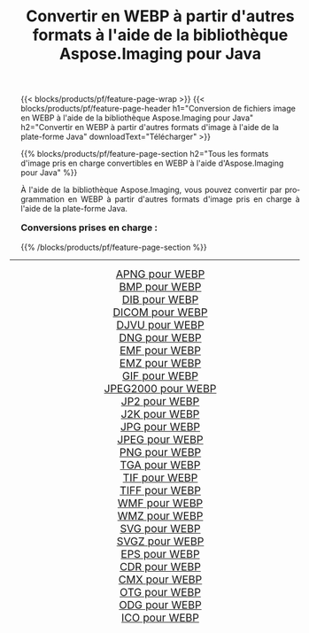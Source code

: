 ﻿---
title: Convertir en WEBP à partir d'autres formats à l'aide de la bibliothèque Aspose.Imaging pour Java 
weight: 3920
url: /fr/java/conversion/to/webp/ 
lang: fr
langdirlevel: 2
locales: zh-hans,ja,it,ru,de,es,fr,nl,id,lt,pl,pt,vi,tr,ko,zh-hant,ar,hi,th,sv,cs,uk,he
description: En utilisant Aspose.Imaging, vous pouvez convertir en WEBP à partir d'autres formats en utilisant Java
---

{{< blocks/products/pf/feature-page-wrap >}}
{{< blocks/products/pf/feature-page-header h1="Conversion de fichiers image en WEBP à l'aide de la bibliothèque Aspose.Imaging pour Java" h2="Convertir en WEBP à partir d'autres formats d'image à l'aide de la plate-forme Java" downloadText="Télécharger" >}}


{{% blocks/products/pf/feature-page-section  h2="Tous les formats d'image pris en charge convertibles en WEBP à l'aide d'Aspose.Imaging pour Java" %}}
<p align=justify>À l'aide de la bibliothèque Aspose.Imaging, vous pouvez convertir par programmation en WEBP à partir d'autres formats d'image pris en charge à l'aide de la plate-forme Java.</p>
<h3 style="margin-top:16px;">
Conversions prises en charge :
</h3>
{{% /blocks/products/pf/feature-page-section %}}
<div class="container-fluid productfamilypage bg-gray">
    <div class="convertypes bg-gray agp-content section">
        <div class="container">
		<hr style="margin-left:-20px;"/>
		<div class="row other-converters" style="gap: 10px;font-size: 19px;text-align:center;">
		    <div class='col-md-3 other-converter remove-lp remove-rp'><a href="/imaging/fr/java/conversion/apng-to-webp/" style="padding:15px;">APNG pour WEBP</a></div>
<div class='col-md-3 other-converter remove-lp remove-rp'><a href="/imaging/fr/java/conversion/bmp-to-webp/" style="padding:15px;">BMP pour WEBP</a></div>
<div class='col-md-3 other-converter remove-lp remove-rp'><a href="/imaging/fr/java/conversion/dib-to-webp/" style="padding:15px;">DIB pour WEBP</a></div>
<div class='col-md-3 other-converter remove-lp remove-rp'><a href="/imaging/fr/java/conversion/dicom-to-webp/" style="padding:15px;">DICOM pour WEBP</a></div>
<div class='col-md-3 other-converter remove-lp remove-rp'><a href="/imaging/fr/java/conversion/djvu-to-webp/" style="padding:15px;">DJVU pour WEBP</a></div>
<div class='col-md-3 other-converter remove-lp remove-rp'><a href="/imaging/fr/java/conversion/dng-to-webp/" style="padding:15px;">DNG pour WEBP</a></div>
<div class='col-md-3 other-converter remove-lp remove-rp'><a href="/imaging/fr/java/conversion/emf-to-webp/" style="padding:15px;">EMF pour WEBP</a></div>
<div class='col-md-3 other-converter remove-lp remove-rp'><a href="/imaging/fr/java/conversion/emz-to-webp/" style="padding:15px;">EMZ pour WEBP</a></div>
<div class='col-md-3 other-converter remove-lp remove-rp'><a href="/imaging/fr/java/conversion/gif-to-webp/" style="padding:15px;">GIF pour WEBP</a></div>
<div class='col-md-3 other-converter remove-lp remove-rp'><a href="/imaging/fr/java/conversion/jpeg2000-to-webp/" style="padding:15px;">JPEG2000 pour WEBP</a></div>
<div class='col-md-3 other-converter remove-lp remove-rp'><a href="/imaging/fr/java/conversion/jp2-to-webp/" style="padding:15px;">JP2 pour WEBP</a></div>
<div class='col-md-3 other-converter remove-lp remove-rp'><a href="/imaging/fr/java/conversion/j2k-to-webp/" style="padding:15px;">J2K pour WEBP</a></div>
<div class='col-md-3 other-converter remove-lp remove-rp'><a href="/imaging/fr/java/conversion/jpg-to-webp/" style="padding:15px;">JPG pour WEBP</a></div>
<div class='col-md-3 other-converter remove-lp remove-rp'><a href="/imaging/fr/java/conversion/jpeg-to-webp/" style="padding:15px;">JPEG pour WEBP</a></div>
<div class='col-md-3 other-converter remove-lp remove-rp'><a href="/imaging/fr/java/conversion/png-to-webp/" style="padding:15px;">PNG pour WEBP</a></div>
<div class='col-md-3 other-converter remove-lp remove-rp'><a href="/imaging/fr/java/conversion/tga-to-webp/" style="padding:15px;">TGA pour WEBP</a></div>
<div class='col-md-3 other-converter remove-lp remove-rp'><a href="/imaging/fr/java/conversion/tif-to-webp/" style="padding:15px;">TIF pour WEBP</a></div>
<div class='col-md-3 other-converter remove-lp remove-rp'><a href="/imaging/fr/java/conversion/tiff-to-webp/" style="padding:15px;">TIFF pour WEBP</a></div>
<div class='col-md-3 other-converter remove-lp remove-rp'><a href="/imaging/fr/java/conversion/wmf-to-webp/" style="padding:15px;">WMF pour WEBP</a></div>
<div class='col-md-3 other-converter remove-lp remove-rp'><a href="/imaging/fr/java/conversion/wmz-to-webp/" style="padding:15px;">WMZ pour WEBP</a></div>
<div class='col-md-3 other-converter remove-lp remove-rp'><a href="/imaging/fr/java/conversion/svg-to-webp/" style="padding:15px;">SVG pour WEBP</a></div>
<div class='col-md-3 other-converter remove-lp remove-rp'><a href="/imaging/fr/java/conversion/svgz-to-webp/" style="padding:15px;">SVGZ pour WEBP</a></div>
<div class='col-md-3 other-converter remove-lp remove-rp'><a href="/imaging/fr/java/conversion/eps-to-webp/" style="padding:15px;">EPS pour WEBP</a></div>
<div class='col-md-3 other-converter remove-lp remove-rp'><a href="/imaging/fr/java/conversion/cdr-to-webp/" style="padding:15px;">CDR pour WEBP</a></div>
<div class='col-md-3 other-converter remove-lp remove-rp'><a href="/imaging/fr/java/conversion/cmx-to-webp/" style="padding:15px;">CMX pour WEBP</a></div>
<div class='col-md-3 other-converter remove-lp remove-rp'><a href="/imaging/fr/java/conversion/otg-to-webp/" style="padding:15px;">OTG pour WEBP</a></div>
<div class='col-md-3 other-converter remove-lp remove-rp'><a href="/imaging/fr/java/conversion/odg-to-webp/" style="padding:15px;">ODG pour WEBP</a></div>
<div class='col-md-3 other-converter remove-lp remove-rp'><a href="/imaging/fr/java/conversion/ico-to-webp/" style="padding:15px;">ICO pour WEBP</a></div>
                </div>
        </div>
    </div>
</div>
<br/>

